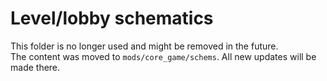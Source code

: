 # Level/lobby schematics

This folder is no longer used and might be removed in the future.\
The content was moved to `mods/core_game/schems`. All new updates will be made there.
